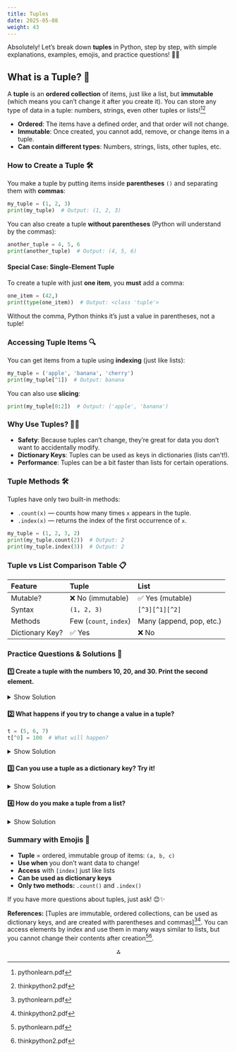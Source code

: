 ```yaml
---
title: Tuples
date: 2025-05-08
weight: 43
---
```


Absolutely! Let’s break down **tuples** in Python, step by step, with simple explanations, examples, emojis, and practice questions! 🚀🐍

## What is a Tuple? 🤔

A **tuple** is an **ordered collection** of items, just like a list, but **immutable** (which means you can’t change it after you create it). You can store any type of data in a tuple: numbers, strings, even other tuples or lists![^1][^2]

- **Ordered**: The items have a defined order, and that order will not change.
- **Immutable**: Once created, you cannot add, remove, or change items in a tuple.
- **Can contain different types**: Numbers, strings, lists, other tuples, etc.


### How to Create a Tuple 🛠️

You make a tuple by putting items inside **parentheses** `()` and separating them with **commas**:

```python
my_tuple = (1, 2, 3)
print(my_tuple)  # Output: (1, 2, 3)
```

You can also create a tuple **without parentheses** (Python will understand by the commas):

```python
another_tuple = 4, 5, 6
print(another_tuple)  # Output: (4, 5, 6)
```


#### Special Case: Single-Element Tuple

To create a tuple with just **one item**, you **must** add a comma:

```python
one_item = (42,)
print(type(one_item))  # Output: <class 'tuple'>
```

Without the comma, Python thinks it’s just a value in parentheses, not a tuple!

### Accessing Tuple Items 🔍

You can get items from a tuple using **indexing** (just like lists):

```python
my_tuple = ('apple', 'banana', 'cherry')
print(my_tuple[^1])  # Output: banana
```

You can also use **slicing**:

```python
print(my_tuple[0:2])  # Output: ('apple', 'banana')
```


### Why Use Tuples? 🤷‍♂️

- **Safety**: Because tuples can’t change, they’re great for data you don’t want to accidentally modify.
- **Dictionary Keys**: Tuples can be used as keys in dictionaries (lists can’t!).
- **Performance**: Tuples can be a bit faster than lists for certain operations.


### Tuple Methods 🛠️

Tuples have only two built-in methods:

- `.count(x)` — counts how many times `x` appears in the tuple.
- `.index(x)` — returns the index of the first occurrence of `x`.

```python
my_tuple = (1, 2, 3, 2)
print(my_tuple.count(2))  # Output: 2
print(my_tuple.index(3))  # Output: 2
```


### Tuple vs List Comparison Table 📋

| Feature | Tuple | List |
| :-- | :-- | :-- |
| Mutable? | ❌ No (immutable) | ✅ Yes (mutable) |
| Syntax | `(1, 2, 3)` | `[^3][^1][^2]` |
| Methods | Few (`count`, `index`) | Many (append, pop, etc.) |
| Dictionary Key? | ✅ Yes | ❌ No |

### Practice Questions \& Solutions 📝

#### 1️⃣ Create a tuple with the numbers 10, 20, and 30. Print the second element.

<details>
<summary>Show Solution</summary>

```python
numbers = (10, 20, 30)
print(numbers[^1])  # Output: 20
```
</details>

#### 2️⃣ What happens if you try to change a value in a tuple?

```python
t = (5, 6, 7)
t[^0] = 100  # What will happen?
```

<details>
<summary>Show Solution</summary>

You will get an error! ❌
```
TypeError: 'tuple' object does not support item assignment
```
</details>

#### 3️⃣ Can you use a tuple as a dictionary key? Try it!

<details>
<summary>Show Solution</summary>

```python
d = {}
d[(1, 2)] = "Hello"
print(d)  # Output: {(1, 2): 'Hello'}
```
Yes, tuples can be dictionary keys because they are immutable!
</details>

#### 4️⃣ How do you make a tuple from a list?

<details>
<summary>Show Solution</summary>

```python
my_list = [1, 2, 3]
my_tuple = tuple(my_list)
print(my_tuple)  # Output: (1, 2, 3)
```
</details>

### Summary with Emojis 🎉

- **Tuple** = ordered, immutable group of items: `(a, b, c)`
- **Use when** you don’t want data to change!
- **Access** with `[index]` just like lists
- **Can be used as dictionary keys**
- **Only two methods:** `.count()` and `.index()`

If you have more questions about tuples, just ask! 😊✨

**References:**
[Tuples are immutable, ordered collections, can be used as dictionary keys, and are created with parentheses and commas][^1][^2].
You can access elements by index and use them in many ways similar to lists, but you cannot change their contents after creation[^1][^2].

<div style="text-align: center">⁂</div>

[^1]: pythonlearn.pdf

[^2]: thinkpython2.pdf

[^3]: Learning_Python.pdf

[^4]: python-handbook.pdf

[^5]: itpacs_cafiero.pdf

[^6]: python_tutorial.pdf

[^7]: OER-202301_Wang_2023-Introduction-to-Computer-Programming-with-Python.pdf

